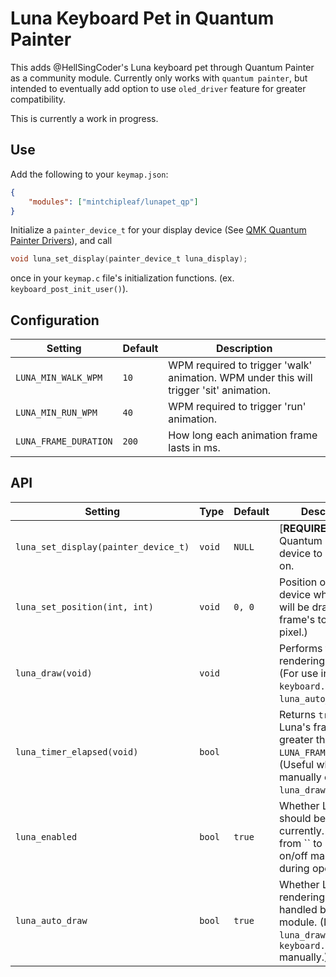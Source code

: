 # Luna Keyboard Pet in Quantum Painter

This adds @HellSingCoder's Luna keyboard pet through Quantum Painter as a community module. Currently only works with `quantum painter`, but intended to eventually add option to use `oled_driver` feature for greater compatibility.

This is currently a work in progress.

## Use
Add the following to your `keymap.json`:

```json
{
    "modules": ["mintchipleaf/lunapet_qp"]
}
```

Initialize a `painter_device_t` for your display device (See [QMK Quantum Painter Drivers](https://docs.qmk.fm/quantum_painter#quantum-painter-drivers)), and call
```c
void luna_set_display(painter_device_t luna_display);
```
once in your `keymap.c` file's initialization functions. (ex. `keyboard_post_init_user()`).

## Configuration

| Setting                             | Default | Description                                                                             |
| ----------------------------------- | ------- | --------------------------------------------------------------------------------------- |
| `LUNA_MIN_WALK_WPM`                 | `10`    | WPM required to trigger 'walk' animation. WPM under this will trigger 'sit' animation.  |
| `LUNA_MIN_RUN_WPM`                  | `40`    | WPM required to trigger 'run' animation.                                                |
| `LUNA_FRAME_DURATION`               | `200`   | How long each animation frame lasts in ms.                                              |

## API

| Setting                             | Type   | Default | Description                                                                                                               |
| ----------------------------------- | -------| ------- | ------------------------------------------------------------------------------------------------------------------------- |
| `luna_set_display(painter_device_t)`| `void` | `NULL`  | [**REQUIRED**] Quantum Painter device to draw Luna on.                                                                    |
| `luna_set_position(int, int)`       | `void` | `0, 0`  | Position on the QP device where Luna will be drawn (the frame's top left pixel.)                                          |
| `luna_draw(void)`                   | `void` |         | Performs the Luna rendering manually. (For use in `keyboard.c`, see `luna_auto_draw`)                                     |
| `luna_timer_elapsed(void)`          | `bool` |         | Returns `true` if Luna's frame timer is greater than `LUNA_FRAME_DURATION`. (Useful when manually calling `luna_draw()`.) |
| `luna_enabled`                      | `bool` | `true`  | Whether Luna should be rendered currently. (Separate from `` to allow luna on/off manually during operation.)             |
| `luna_auto_draw`                    | `bool` | `true`  | Whether Luna rendering should be handled by this module. (If false, call `luna_draw()` from `keyboard.c` manually.)       |
